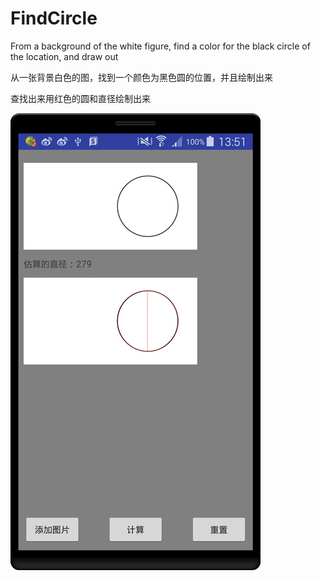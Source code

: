 # FindCircle
From a background of the white figure, find a color for the black circle of the location, and draw out

从一张背景白色的图，找到一个颜色为黑色圆的位置，并且绘制出来

查找出来用红色的圆和直径绘制出来

![drawing](https://github.com/kamike/FindCircle/blob/master/find_circle_cut.jpg)
